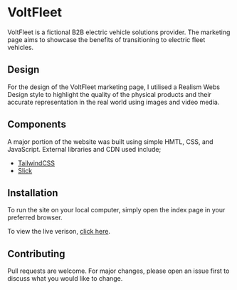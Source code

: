 # VoltFleet

VoltFleet is a fictional B2B electric vehicle solutions provider. The marketing page aims to showcase the benefits of transitioning to electric fleet vehicles.

## Design

For the design of the VoltFleet marketing page, I utilised a Realism Webs Design style to highlight the quality of the physical products and their accurate representation in the real world using images and video media.

## Components

A major portion of the website was built using simple HMTL, CSS, and JavaScript. External libraries and CDN used include;

* [TailwindCSS](https://tailwindcss.com/docs/installation)
* [Slick](https://kenwheeler.github.io/slick/)

## Installation

To run the site on your local computer, simply open the index page in your preferred browser.

To view the live verison, [click here](voltfleet.netlify.com).

## Contributing

Pull requests are welcome. For major changes, please open an issue first
to discuss what you would like to change.
